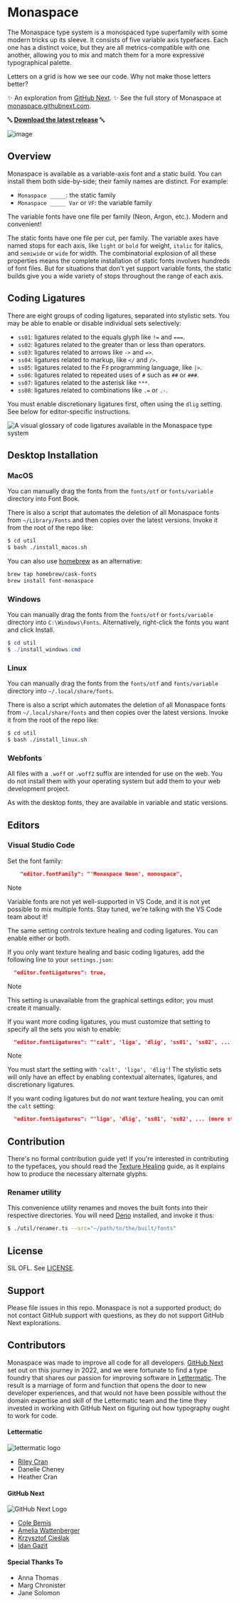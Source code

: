 # Monaspace

The Monaspace type system is a monospaced type superfamily with some modern tricks up its sleeve. It consists of five variable axis typefaces. Each one has a distinct voice, but they are all metrics-compatible with one another, allowing you to mix and match them for a more expressive typographical palette.

Letters on a grid is how we see our code. Why not make those letters better?

✨ An exploration from [GitHub Next](https://githubnext.com). ✨ See the full story of Monaspace at [monaspace.githubnext.com](https://monaspace.githubnext.com).

🔤 **[Download the latest release](https://github.com/githubnext/monaspace/releases/latest)** 🔤

![image](https://github.com/githubnext/monaspace/assets/22723/301020e0-f138-44af-abb1-48efa610be08)


## Overview

Monaspace is available as a variable-axis font and a static build. You can install them both side-by-side; their family names are distinct. For example:

- `Monaspace _____`: the static family
- `Monaspace _____ Var` or `VF`: the variable family

The variable fonts have one file per family (Neon, Argon, etc.). Modern and convenient!

The static fonts have one file per cut, per family. The variable axes have named stops for each axis, like `light` or `bold` for weight, `italic` for italics, and `semiwide` or `wide` for width. The combinatorial explosion of all these properties means the complete installation of static fonts involves hundreds of font files. But for situations that don't yet support variable fonts, the static builds give you a wide variety of stops throughout the range of each axis.

## Coding Ligatures

There are eight groups of coding ligatures, separated into stylistic sets. You may be able to enable or disable individual sets selectively:

* `ss01`: ligatures related to the equals glyph like `!=` and `===`.
* `ss02`: ligatures related to the greater than or less than operators.
* `ss03`: ligatures related to arrows like `->` and `=>`.
* `ss04`: ligatures related to markup, like `</` and `/>`. 
* `ss05`: ligatures related to the F♯ programming language, like `|>`.
* `ss06`: ligatures related to repeated uses of `#` such as `##` or `###`.
* `ss07`: ligatures related to the asterisk like `***`.
* `ss08`: ligatures related to combinations like `.=` or `.-`.

You must enable discretionary ligatures first, often using the `dlig` setting. See below for editor-specific instructions.

![A visual glossary of code ligatures available in the Monaspace type system](https://github.com/githubnext/monaspace/assets/22723/49b4f802-265d-414c-94c0-ec712e3c0ecc)


## Desktop Installation

### MacOS
You can manually drag the fonts from the `fonts/otf` or `fonts/variable` directory into Font Book.

There is also a script that automates the deletion of all Monaspace fonts from `~/Library/Fonts` and then copies over the latest versions. Invoke it from the root of the repo like:

```bash
$ cd util
$ bash ./install_macos.sh
```
You can also use [homebrew](https://brew.sh/) as an alternative:

```bash
brew tap homebrew/cask-fonts
brew install font-monaspace
```

### Windows
You can manually drag the fonts from the `fonts/otf` or `fonts/variable` directory into `C:\Windows\Fonts`. Alternatively, right-click the fonts you want and click Install.

```powershell
$ cd util
$ ./install_windows.cmd
```

### Linux
You can manually drag the fonts from the `fonts/otf` and `fonts/variable` directory into `~/.local/share/fonts`.

There is also a script which automates the deletion of all Monaspace fonts from `~/.local/share/fonts` and then copies over the latest versions. Invoke it from the root of the repo like:

```bash
$ cd util
$ bash ./install_linux.sh
```

### Webfonts

All files with a `.woff` or `.woff2` suffix are intended for use on the web. You do not install them with your operating system but add them to your web development project.

As with the desktop fonts, they are available in variable and static versions.

## Editors

### Visual Studio Code

Set the font family:

```json
    "editor.fontFamily": "'Monaspace Neon', monospace",
```

> [!NOTE]
> Variable fonts are not yet well-supported in VS Code, and it is not yet possible to mix multiple fonts. Stay tuned, we're talking with the VS Code team about it!

The same setting controls texture healing and coding ligatures. You can enable either or both.

If you only want texture healing and basic coding ligatures, add the following line to your `settings.json`:

```json
  "editor.fontLigatures": true,
```

> [!NOTE]
> This setting is unavailable from the graphical settings editor; you must create it manually.

If you want more coding ligatures, you must customize that setting to specify all the sets you wish to enable:

```json
  "editor.fontLigatures": "'calt', 'liga', 'dlig', 'ss01', 'ss02', ... (more stylistic sets) ...",
```
> [!NOTE]
> You must start the setting with `'calt', 'liga', 'dlig'`! The stylistic sets will only have an effect by enabling contextual alternates, ligatures, and discretionary ligatures.

If you want coding ligatures but do _not_ want texture healing, you can omit the `calt` setting:

```json
  "editor.fontLigatures": "'liga', 'dlig', 'ss01', 'ss02', ... (more stylistic sets) ...",
```

## Contribution

There's no formal contribution guide yet! If you're interested in contributing to the typefaces, you should read the [Texture Healing](https://github.com/githubnext/monaspace/blob/main/docs/Texture%20Healing.md) guide, as it explains how to produce the necessary alternate glyphs.

### Renamer utility

This convenience utility renames and moves the built fonts into their respective directories. You will need [Deno](https://deno.land) installed, and invoke it thus:

```bash
$ ./util/renamer.ts --src="~/path/to/the/built/fonts"
```

## License

SIL OFL. See [LICENSE](https://github.com/githubnext/monaspace/blob/main/LICENSE).

## Support

Please file issues in this repo. Monaspace is not a supported product; do not contact GitHub support with questions, as they do not support GitHub Next explorations.

## Contributors

Monaspace was made to improve all code for all developers. [GitHub Next](https://githubnext.com) set out on this journey in 2022, and we were fortunate to find a type foundry that shares our passion for improving software in [Lettermatic](https://lettermatic.com/). The result is a marriage of form and function that opens the door to new developer experiences, and that would not have been possible without the domain expertise and skill of the Lettermatic team and the time they invested in working with GitHub Next on figuring out how typography ought to work for code.


#### Lettermatic

![lettermatic logo](https://github.com/githubnext/monaspace/assets/22723/36280a3a-ed6f-45a9-8e74-44c9d005794d)

- [Riley Cran](https://github.com/rileycran)
- Danelle Cheney
- Heather Cran

#### GitHub Next

![GitHub Next Logo](https://github.com/githubnext/monaspace/assets/22723/744f8ba3-6dd7-4c67-b7e3-8e7d408d9dd9)

- [Cole Bemis](https://github.com/colebemis)
- [Amelia Wattenberger](https://github.com/wattenberger)
- [Krzysztof Cieślak](https://github.com/krzysztof-cieslak)
- [Idan Gazit](https://github.com/idan)

#### Special Thanks To
- Anna Thomas
- Marg Chronister
- Jane Solomon
